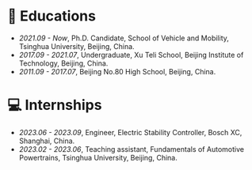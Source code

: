 # 📖 Educations
- *2021.09 - Now*, Ph.D. Candidate, School of Vehicle and Mobility, Tsinghua University, Beijing, China.
- *2017.09 - 2021.07*, Undergraduate, Xu Teli School, Beijing Institute of Technology, Beijing, China.
- *2011.09 - 2017.07*, Beijing No.80 High School, Beijing, China.

# 💻 Internships
- *2023.06 - 2023.09*, Engineer, Electric Stability Controller, Bosch XC, Shanghai, China.
- *2023.02 - 2023.06*, Teaching assistant, Fundamentals of Automotive Powertrains, Tsinghua University, Beijing, China.
